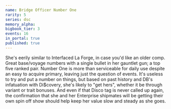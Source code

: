```yaml
---
name: Bridge Officer Number One
rarity: 5
series: dsc
memory_alpha:
bigbook_tier: 3
events: 16
in_portal: true
published: true
---
```


She's eerily similar to Interfaced La Forge, in case you'd like an older comp. Great base/voyage numbers with a single bullet in her gauntlet gun; a top five ranked pair. Number One is more than serviceable for daily use despite an easy to acquire primary, leaving just the question of events. It's useless to try and put a number on things, but based on past history and DB's infatuation with Di$covery, she's likely to "get hers", whether it be through variant or trait bonuses. And even if that Disco tag is never called up again, the confirmation that she and her Enterprise shipmates will be getting their own spin off show should help keep her value slow and steady as she goes.
